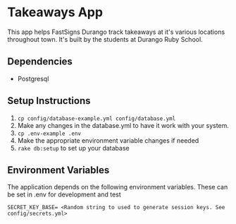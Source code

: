 # Takeaways App

This app helps FastSigns Durango track takeaways at it's various locations throughout town. It's built by the students at Durango Ruby School.

## Dependencies

* Postgresql

## Setup Instructions

1. `cp config/database-example.yml config/database.yml`
2. Make any changes in the database.yml to have it work with your system.
3. `cp .env-example .env`
4. Make the appropriate environment variable changes if needed
5. `rake db:setup` to set up your database

## Environment Variables

The application depends on the following environment variables. These can be set in .env for development and test

```
SECRET_KEY_BASE= <Random string to used to generate session keys. See config/secrets.yml>
```
